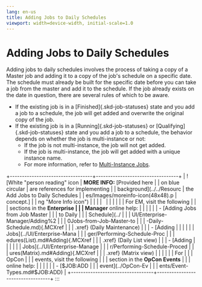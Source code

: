 ```yaml
---
lang: en-us
title: Adding Jobs to Daily Schedules
viewport: width=device-width, initial-scale=1.0
---
```


#  Adding Jobs to Daily Schedules

Adding jobs to daily schedules involves the process of taking a copy of
a Master job and adding it to a copy of the job\'s schedule on a
specific date. The schedule must already be built for the specific date
before you can take a job from the master and add it to the schedule. If
the job already exists on the date in question, there are several rules
of which to be aware.

-   If the existing job is in a [Finished]{.skd-job-statuses} state and     you add a job to a schedule, the job will get added and overwrite
    the original copy of the job.
-   If the existing job is in a [Running]{.skd-job-statuses} or     [Qualifying]{.skd-job-statuses} state and you add a job to a
    schedule, the behavior depends on whether the job is multi-instance
    or not:
    -   If the job is not multi-instance, the job will not get added.
    -   If the job is multi-instance, the job will get added with a
        unique instance name.
    -   For more information, refer to [Multi-Instance         Jobs](OpCon-Job-Names.md#Multi-In).

+----------------------------------+----------------------------------+
| ![White \"person reading\" icon  | **MORE INFO:** [Provided here    | | on blue circular                 | are references for implementing  |
| background](../../Resourc        | the Add Jobs to Daily Schedules  |
| es/Images/moreinfo-icon(48x48).p | concept.]            |
| ng "More Info icon") |                                  |
|                                  |                                  |
|                                  |                                  |
|                                  | For EM, visit the following      |
|                                  | sections in the **Enterprise     |
|                                  | Manager** online help:           |
|                                  |                                  |
|                                  | -   [Adding Jobs from Job Master | |                                  |     to Daily                     |
|                                  |     Schedule](../                |
|                                  | UI/Enterprise-Manager/Adding%2 |
|                                  | 0Jobs-from-Job-Master-to |
|                                  | -Daily-Schedule.md){.MCXref |
|                                  |     .xref} (Daily Maintenance)   |
|                                  | -   [Adding                      | |                                  |                                  |
|                                  |    Jobs](../UI/Enterprise-Mana |
|                                  | ger/Performing-Schedule-Proc |
|                                  | edures(List).md#Adding){.MCXref |
|                                  |     .xref} (Daily List view)     |
|                                  | -   [Adding                      | |                                  |                                  |
|                                  |  Jobs](../UI/Enterprise-Manage |
|                                  | r/Performing-Schedule-Proced |
|                                  | ures(Matrix).md#Adding){.MCXref |
|                                  |     .xref} (Matrix view)         |
|                                  |                                  |
|                                  | For                              |
|                                  | OpCon |
|                                  | events, visit the following      |
|                                  | section in the **OpCon Events**  |
|                                  | online help:                     |
|                                  |                                  |
|                                  | -   [\$JOB:ADD                   | |                                  |     event](../OpCon-Ev         |
|                                  | ents/Event-Types.md#$JOB:ADD) |
+----------------------------------+----------------------------------+
:::

 

